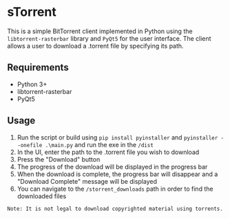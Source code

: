 # sTorrent
This is a simple BitTorrent client implemented in Python using the `libtorrent-rasterbar` library and `PyQt5` for the user interface. The client allows a user to download a .torrent file by specifying its path.

## Requirements
- Python 3+
- libtorrent-rasterbar
- PyQt5

## Usage
1. Run the script or build using `pip install pyinstaller` and `pyinstaller --onefile .\main.py` and run the exe in the `/dist`
2. In the UI, enter the path to the .torrent file you wish to download
3. Press the "Download" button
4. The progress of the download will be displayed in the progress bar
5. When the download is complete, the progress bar will disappear and a "Download Complete" message will be displayed
6. You can navigate to the `/storrent_downloads` path in order to find the downloaded files

~~~ 
Note: It is not legal to download copyrighted material using torrents.
~~~
